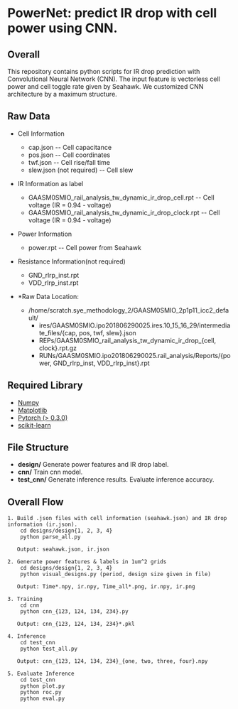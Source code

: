 # PowerNet: predict IR drop with cell power using CNN.

## Overall
This repository contains python scripts for IR drop prediction with Convolutional Neural Network (CNN). The input feature is vectorless cell power and cell toggle rate given by Seahawk. We customized CNN architecture by a maximum structure.

## Raw Data
- Cell Information
    - cap.json -- Cell capacitance
    - pos.json -- Cell coordinates
    - twf.json -- Cell rise/fall time
    - slew.json (not required) -- Cell slew
   
- IR Information as label
    - GAASM0SMIO_rail_analysis_tw_dynamic_ir_drop_cell.rpt -- Cell voltage (IR = 0.94 - voltage)
    - GAASM0SMIO_rail_analysis_tw_dynamic_ir_drop_clock.rpt -- Cell voltage (IR = 0.94 - voltage)

- Power Information
    - power.rpt -- Cell power from Seahawk

- Resistance Information(not required)
    - GND_rlrp_inst.rpt
    - VDD_rlrp_inst.rpt

- *Raw Data Location:
    - /home/scratch.sye_methodology_2/GAASM0SMIO_2p1p11_icc2_default/
        - ires/GAASM0SMIO.ipo201806290025.ires.10_15_16_29/intermediate_files/{cap, pos, twf, slew}.json
        - REPs/GAASM0SMIO_rail_analysis_tw_dynamic_ir_drop_{cell, clock}.rpt.gz
        - RUNs/GAASM0SMIO.ipo201806290025.rail_analysis/Reports/{power, GND_rlrp_inst, VDD_rlrp_inst}.rpt

## Required Library
- [Numpy](http://www.numpy.org/)
- [Matplotlib](https://matplotlib.org/)
- [Pytorch (> 0.3.0)](https://pytorch.org/)
- [scikit-learn](https://scikit-learn.org/stable/)

## File Structure
- **design/**
Generate power features and IR drop label.
- **cnn/**
Train cnn model.
- **test_cnn/**
Generate inference results. Evaluate inference accuracy.


## Overall Flow
    1. Build .json files with cell information (seahawk.json) and IR drop information (ir.json).
        cd designs/design{1, 2, 3, 4}
        python parse_all.py

       Output: seahawk.json, ir.json

    2. Generate power features & labels in 1um^2 grids
        cd designs/design{1, 2, 3, 4}
        python visual_designs.py (period, design size given in file)
        
       Output: Time*.npy, ir.npy, Time_all*.png, ir.npy, ir.png

    3. Training
        cd cnn
        python cnn_{123, 124, 134, 234}.py

       Output: cnn_{123, 124, 134, 234}*.pkl

    4. Inference
        cd test_cnn
        python test_all.py

       Output: cnn_{123, 124, 134, 234}_{one, two, three, four}.npy

    5. Evaluate Inference
        cd test_cnn
        python plot.py
        python roc.py
        python eval.py
